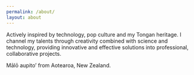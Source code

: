 ```yaml
---
permalink: /about/
layout: about
---
```


Actively inspired by technology, pop culture and my Tongan heritage. I channel my talents through creativity combined with science and technology, providing innovative and effective solutions into professional, collaborative projects.

Mālō aupito’ from Aotearoa, New Zealand.
